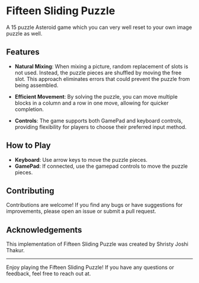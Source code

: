 # Fifteen Sliding Puzzle

A 15 puzzle Asteroid game which you can very well reset to your own image puzzle as well.

## Features

- **Natural Mixing**: When mixing a picture, random replacement of slots is not used. Instead, the puzzle pieces are shuffled by moving the free slot. This approach eliminates errors that could prevent the puzzle from being assembled.

- **Efficient Movement**: By solving the puzzle, you can move multiple blocks in a column and a row in one move, allowing for quicker completion.

- **Controls**: The game supports both GamePad and keyboard controls, providing flexibility for players to choose their preferred input method.

## How to Play

- **Keyboard**: Use arrow keys to move the puzzle pieces.
- **GamePad**: If connected, use the gamepad controls to move the puzzle pieces.

## Contributing

Contributions are welcome! If you find any bugs or have suggestions for improvements, please open an issue or submit a pull request.


## Acknowledgements

This implementation of Fifteen Sliding Puzzle was created by Shristy Joshi Thakur. 

---

Enjoy playing the Fifteen Sliding Puzzle! If you have any questions or feedback, feel free to reach out at.
